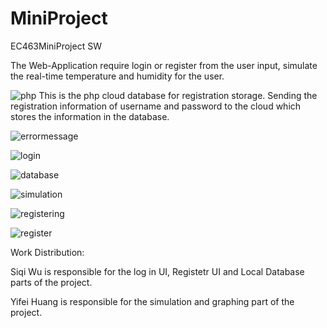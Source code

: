 # MiniProject
EC463MiniProject SW

The Web-Application require login or register from the user input, simulate the real-time temperature and humidity for the user.

![php](https://user-images.githubusercontent.com/16284066/45827248-08ad7f00-bcc4-11e8-81ae-8e6e22bb68a5.png)
This is the php cloud database for registration storage. Sending the registration information of username and password to the cloud which stores the information in the database.



![errormessage](https://user-images.githubusercontent.com/16284066/45827909-6c847780-bcc5-11e8-954e-d603a9e2548e.jpg)

![login](https://user-images.githubusercontent.com/16284066/45827918-6f7f6800-bcc5-11e8-9d3f-eded6cb1b772.jpg)

![database](https://user-images.githubusercontent.com/16284066/45827929-74441c00-bcc5-11e8-99d2-c36863444ce4.png)

![simulation](https://user-images.githubusercontent.com/16284066/45827948-7ad29380-bcc5-11e8-9b90-34e01b7b5060.png)

![registering](https://user-images.githubusercontent.com/16284066/45827959-7e661a80-bcc5-11e8-868a-312aff3ce0e6.png)

![register](https://user-images.githubusercontent.com/16284066/45827973-84f49200-bcc5-11e8-9a38-1d60198fb0c8.jpg)

Work Distribution:

Siqi Wu is responsible for the log in UI, Registetr UI and Local Database parts of the project.

Yifei Huang is responsible for the simulation and graphing part of the project.
